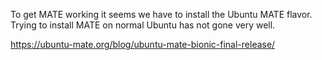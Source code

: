 To get MATE working it seems we have to install the Ubuntu MATE
flavor. Trying to install MATE on normal Ubuntu has not gone very
well.

https://ubuntu-mate.org/blog/ubuntu-mate-bionic-final-release/
